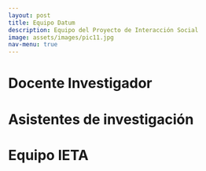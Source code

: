 ```yaml
---
layout: post
title: Equipo Datum
description: Equipo del Proyecto de Interacción Social
image: assets/images/pic11.jpg
nav-menu: true
---
```


# Docente Investigador

# Asistentes de investigación

# Equipo IETA